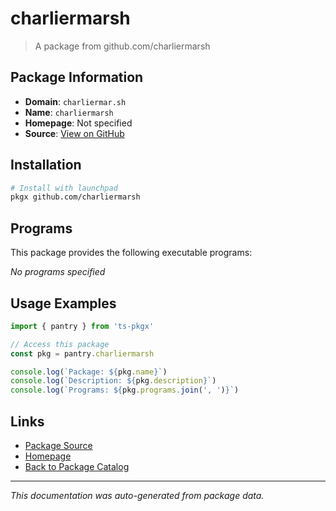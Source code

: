 # charliermarsh

> A package from github.com/charliermarsh

## Package Information

- **Domain**: `charliermar.sh`
- **Name**: `charliermarsh`
- **Homepage**: Not specified
- **Source**: [View on GitHub](https://github.com/pkgxdev/pantry/tree/main/projects/charliermar.sh/package.yml)

## Installation

```bash
# Install with launchpad
pkgx github.com/charliermarsh
```

## Programs

This package provides the following executable programs:

*No programs specified*

## Usage Examples

```typescript
import { pantry } from 'ts-pkgx'

// Access this package
const pkg = pantry.charliermarsh

console.log(`Package: ${pkg.name}`)
console.log(`Description: ${pkg.description}`)
console.log(`Programs: ${pkg.programs.join(', ')}`)
```

## Links

- [Package Source](https://github.com/pkgxdev/pantry/tree/main/projects/charliermar.sh/package.yml)
- [Homepage](#)
- [Back to Package Catalog](../package-catalog.md)

---

*This documentation was auto-generated from package data.*
